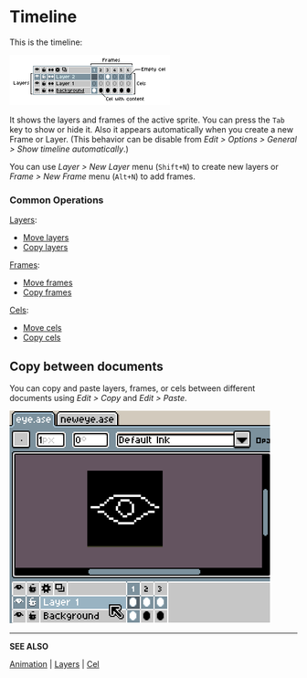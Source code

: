 # Timeline

This is the timeline:

![Timeline](sprite/sprite-components.png)

It shows the layers and frames of the active sprite. You can press the
`Tab` key to show or hide it. Also it appears automatically when you
create a new Frame or Layer. (This behavior can be disable
from *Edit > Options > General > Show timeline automatically*.)

You can use *Layer > New Layer* menu (`Shift+N`) to create new layers
or *Frame > New Frame* menu (`Alt+N`) to add frames.

### Common Operations

[Layers](layers.md):
* [Move layers](move-layers.md)
* [Copy layers](copy-layers.md)

[Frames](animation.md):
* [Move frames](move-frames.md)
* [Copy frames](copy-frames.md)

[Cels](cel.md):
* [Move cels](move-cels.md)
* [Copy cels](copy-cels.md)

## Copy between documents

You can copy and paste layers, frames, or cels between different
documents using *Edit > Copy* and *Edit > Paste*.

![Copy and Paste on Timeline](timeline/timeline-copy-and-paste.gif)

---

**SEE ALSO**

[Animation](animation.md) |
[Layers](layers.md) |
[Cel](cel.md)
